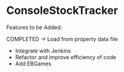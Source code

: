 # ConsoleStockTracker

Features to be Added:

COMPLETED -> Load from property data file
- Integrate with Jenkins
- Refactor and improve efficiency of code
- Add EBGames
